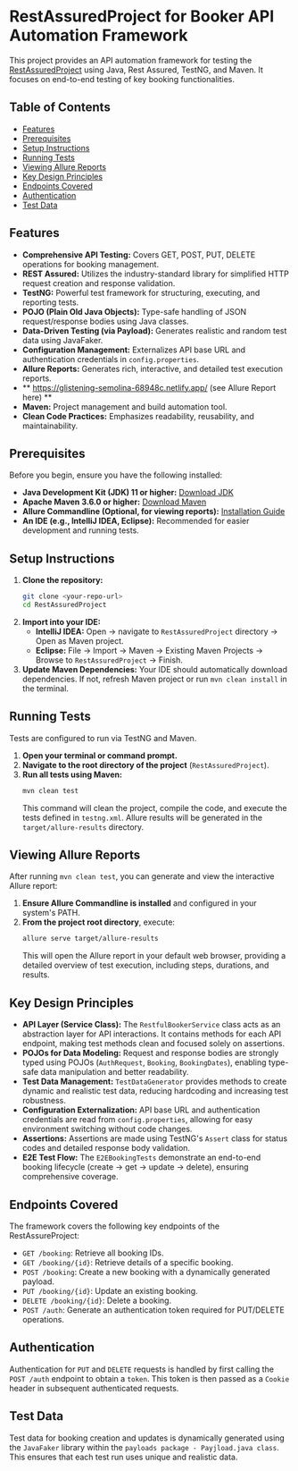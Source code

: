 # RestAssuredProject for Booker API Automation Framework

This project provides an API automation framework for testing the [RestAssuredProject](https://restful-booker.herokuapp.com/) using Java, Rest Assured, TestNG, and Maven. It focuses on end-to-end testing of key booking functionalities.

## Table of Contents

- [Features](#features)
- [Prerequisites](#prerequisites)
- [Setup Instructions](#setup-instructions)
- [Running Tests](#running-tests)
- [Viewing Allure Reports](#viewing-allure-reports)
- [Key Design Principles](#key-design-principles)
- [Endpoints Covered](#endpoints-covered)
- [Authentication](#authentication)
- [Test Data](#test-data)

## Features

-   **Comprehensive API Testing:** Covers GET, POST, PUT, DELETE operations for booking management.
-   **REST Assured:** Utilizes the industry-standard library for simplified HTTP request creation and response validation.
-   **TestNG:** Powerful test framework for structuring, executing, and reporting tests.
-   **POJO (Plain Old Java Objects):** Type-safe handling of JSON request/response bodies using Java classes.
-   **Data-Driven Testing (via Payload):** Generates realistic and random test data using JavaFaker.
-   **Configuration Management:** Externalizes API base URL and authentication credentials in `config.properties`.
-   **Allure Reports:** Generates rich, interactive, and detailed test execution reports.
-   **  https://glistening-semolina-68948c.netlify.app/ (see Allure Report here) **  
-   **Maven:** Project management and build automation tool.
-   **Clean Code Practices:** Emphasizes readability, reusability, and maintainability.

## Prerequisites

Before you begin, ensure you have the following installed:

-   **Java Development Kit (JDK) 11 or higher:** [Download JDK](https://www.oracle.com/java/technologies/downloads/)
-   **Apache Maven 3.6.0 or higher:** [Download Maven](https://maven.apache.org/download.cgi)
-   **Allure Commandline (Optional, for viewing reports):** [Installation Guide](https://docs.qameta.io/allure/latest/#_getting_started)
-   **An IDE (e.g., IntelliJ IDEA, Eclipse):** Recommended for easier development and running tests.

## Setup Instructions

1.  **Clone the repository:**
    ```bash
    git clone <your-repo-url>
    cd RestAssuredProject
    ```
2.  **Import into your IDE:**
    * **IntelliJ IDEA:** Open -> navigate to `RestAssuredProject` directory -> Open as Maven project.
    * **Eclipse:** File -> Import -> Maven -> Existing Maven Projects -> Browse to `RestAssuredProject` -> Finish.
3.  **Update Maven Dependencies:** Your IDE should automatically download dependencies. If not, refresh Maven project or run `mvn clean install` in the terminal.

## Running Tests

Tests are configured to run via TestNG and Maven.

1.  **Open your terminal or command prompt.**
2.  **Navigate to the root directory of the project** (`RestAssuredProject`).
3.  **Run all tests using Maven:**
    ```bash
    mvn clean test
    ```
    This command will clean the project, compile the code, and execute the tests defined in `testng.xml`. Allure results will be generated in the `target/allure-results` directory.

## Viewing Allure Reports

After running `mvn clean test`, you can generate and view the interactive Allure report:

1.  **Ensure Allure Commandline is installed** and configured in your system's PATH.
2.  **From the project root directory**, execute:
    ```bash
    allure serve target/allure-results
    ```
    This will open the Allure report in your default web browser, providing a detailed overview of test execution, including steps, durations, and results.

## Key Design Principles

-   **API Layer (Service Class):** The `RestfulBookerService` class acts as an abstraction layer for API interactions. It contains methods for each API endpoint, making test methods clean and focused solely on assertions.
-   **POJOs for Data Modeling:** Request and response bodies are strongly typed using POJOs (`AuthRequest`, `Booking`, `BookingDates`), enabling type-safe data manipulation and better readability.
-   **Test Data Management:** `TestDataGenerator` provides methods to create dynamic and realistic test data, reducing hardcoding and increasing test robustness.
-   **Configuration Externalization:** API base URL and authentication credentials are read from `config.properties`, allowing for easy environment switching without code changes.
-   **Assertions:** Assertions are made using TestNG's `Assert` class for status codes and detailed response body validation.
-   **E2E Test Flow:** The `E2EBookingTests` demonstrate an end-to-end booking lifecycle (create -> get -> update -> delete), ensuring comprehensive coverage.

## Endpoints Covered

The framework covers the following key endpoints of the RestAssureProject:

-   `GET /booking`: Retrieve all booking IDs.
-   `GET /booking/{id}`: Retrieve details of a specific booking.
-   `POST /booking`: Create a new booking with a dynamically generated payload.
-   `PUT /booking/{id}`: Update an existing booking.
-   `DELETE /booking/{id}`: Delete a booking.
-   `POST /auth`: Generate an authentication token required for PUT/DELETE operations.

## Authentication

Authentication for `PUT` and `DELETE` requests is handled by first calling the `POST /auth` endpoint to obtain a `token`. This token is then passed as a `Cookie` header in subsequent authenticated requests.

## Test Data

Test data for booking creation and updates is dynamically generated using the `JavaFaker` library within the `payloads package - Payjload.java class`. This ensures that each test run uses unique and realistic data.
